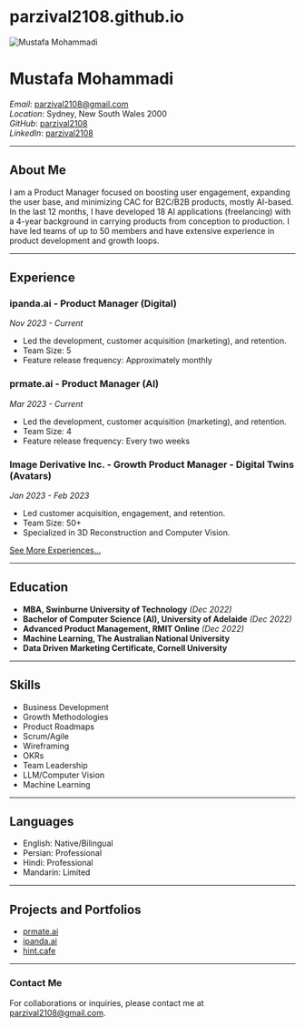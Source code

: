 # parzival2108.github.io

![Mustafa Mohammadi]([URL_of_your_photo_here](https://avatars.githubusercontent.com/u/46286539?v=4))


# Mustafa Mohammadi

_Email_: parzival2108@gmail.com  
_Location_: Sydney, New South Wales 2000  
_GitHub_: [parzival2108](https://github.com/parzival2108)  
_LinkedIn_: [parzival2108](https://linkedin.com/in/parzival2108)  

---

## About Me

I am a Product Manager focused on boosting user engagement, expanding the user base, and minimizing CAC for B2C/B2B products, mostly AI-based. In the last 12 months, I have developed 18 AI applications (freelancing) with a 4-year background in carrying products from conception to production. I have led teams of up to 50 members and have extensive experience in product development and growth loops.

---

## Experience

### **ipanda.ai - Product Manager (Digital)**
_Nov 2023 - Current_  
- Led the development, customer acquisition (marketing), and retention.
- Team Size: 5
- Feature release frequency: Approximately monthly

### **prmate.ai - Product Manager (AI)**
_Mar 2023 - Current_  
- Led the development, customer acquisition (marketing), and retention.
- Team Size: 4
- Feature release frequency: Every two weeks

### **Image Derivative Inc. - Growth Product Manager - Digital Twins (Avatars)**
_Jan 2023 - Feb 2023_  
- Led customer acquisition, engagement, and retention.
- Team Size: 50+
- Specialized in 3D Reconstruction and Computer Vision.

[See More Experiences...](https://github.com/parzival2108)

---

## Education

- **MBA, Swinburne University of Technology** _(Dec 2022)_
- **Bachelor of Computer Science (AI), University of Adelaide** _(Dec 2022)_
- **Advanced Product Management, RMIT Online** _(Dec 2022)_
- **Machine Learning, The Australian National University**
- **Data Driven Marketing Certificate, Cornell University**

---

## Skills

- Business Development
- Growth Methodologies
- Product Roadmaps
- Scrum/Agile
- Wireframing
- OKRs
- Team Leadership
- LLM/Computer Vision
- Machine Learning

---

## Languages

- English: Native/Bilingual
- Persian: Professional
- Hindi: Professional
- Mandarin: Limited

---

## Projects and Portfolios

- [prmate.ai](https://prmate.ai/en)
- [ipanda.ai](https://ipanda.ai/)
- [hint.cafe](https://hint.cafe/)

---

### Contact Me

For collaborations or inquiries, please contact me at [parzival2108@gmail.com](mailto:parzival2108@gmail.com).

